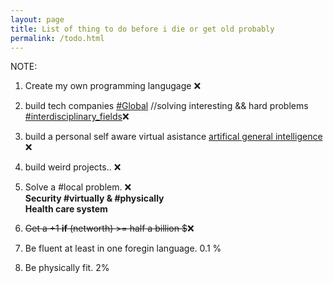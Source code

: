 ```yaml
---
layout: page
title: List of thing to do before i die or get old probably
permalink: /todo.html
---
```


NOTE: 

1. Create my own programming langugage ❌️

2. build tech companies [#Global]() //solving interesting && hard problems [#interdisciplinary_fields]()❌️

3. build a personal self aware virtual asistance [artifical general intelligence](https://en.wikipedia.org/wiki/Artificial_general_intelligence)   ❌️

4. build weird projects.. ❌️

5. Solve a #local problem. ❌️<br>
	**Security #virtually & #physically**<br>
	**Health care system** 
 
6. <del>Get a +1 **if** (networth) >= half a billion $</del>❌️

7. Be fluent at least in one foregin language. 0.1 %

8. Be physically fit. 2%

